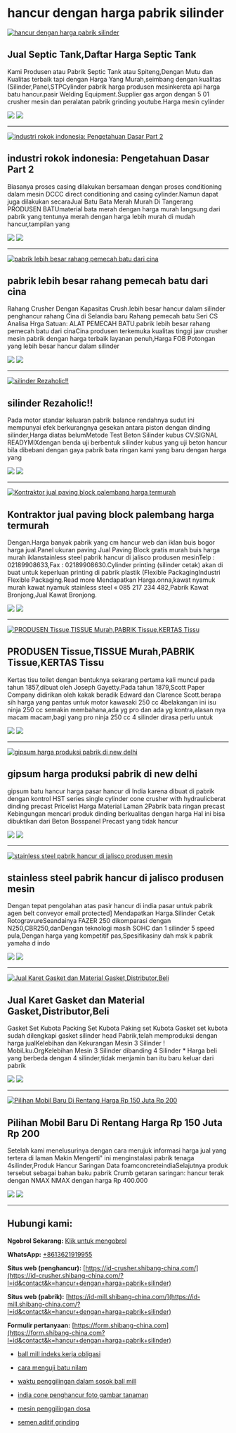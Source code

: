 # hancur dengan harga pabrik silinder

<a href="https://swt.shibang-china.com/?l=id&img&k=hancur+dengan+harga+pabrik+silinder" target="_blank">![hancur dengan harga pabrik silinder](http://static.shibang-china.com/all-800x300/1074.jpg)</a>

## Jual Septic Tank,Daftar Harga Septic Tank
Kami Produsen atau Pabrik Septic Tank atau Spiteng,Dengan Mutu dan Kualitas terbaik tapi dengan Harga Yang Murah,seimbang dengan kualitas (Silinder,Panel,STPCylinder pabrik harga produsen mesinkereta api harga batu hancur.pasir Welding Equipment.Supplier gas argon dengan 5 01 crusher mesin dan peralatan pabrik grinding youtube.Harga mesin cylinder


<a href="https://whatsapp.shibangsoft.com/WhatsApp.php" target="_blank" title="WhatsApp">![](http://static.shibang-china.com/icon/whatsapp.png)</a> <a href="https://swt.shibang-china.com/?l=id&icon&k=hancur+dengan+harga+pabrik+silinder" target="_blank">![](http://static.shibang-china.com/icon/chat-id.png)</a>

---

<a href="https://swt.shibang-china.com/?l=id&img&k=hancur+dengan+harga+pabrik+silinder" target="_blank">![industri rokok indonesia: Pengetahuan Dasar Part 2](http://static.shibang-china.com/all-800x300/1421.jpg)</a>

## industri rokok indonesia: Pengetahuan Dasar Part 2
Biasanya proses casing dilakukan bersamaan dengan proses conditioning dalam mesin DCCC direct conditioning and casing cylinder.Namun dapat juga dilakukan secaraJual Batu Bata Merah Murah Di Tangerang PRODUSEN BATUmaterial bata merah dengan harga murah langsung dari pabrik yang tentunya merah dengan harga lebih murah di mudah hancur,tampilan yang


<a href="https://whatsapp.shibangsoft.com/WhatsApp.php" target="_blank" title="WhatsApp">![](http://static.shibang-china.com/icon/whatsapp.png)</a> <a href="https://swt.shibang-china.com/?l=id&icon&k=hancur+dengan+harga+pabrik+silinder" target="_blank">![](http://static.shibang-china.com/icon/chat-id.png)</a>

---

<a href="https://swt.shibang-china.com/?l=id&img&k=hancur+dengan+harga+pabrik+silinder" target="_blank">![pabrik lebih besar rahang pemecah batu dari cina](http://static.shibang-china.com/all-800x300/318.jpg)</a>

## pabrik lebih besar rahang pemecah batu dari cina
Rahang Crusher Dengan Kapasitas Crush.lebih besar hancur dalam silinder penghancur rahang Cina di Selandia baru Rahang pemecah batu Seri CS Analisa Hrga Satuan: ALAT PEMECAH BATU.pabrik lebih besar rahang pemecah batu dari cinaCina produsen terkemuka kualitas tinggi jaw crusher mesin pabrik dengan harga terbaik layanan penuh,Harga FOB Potongan yang lebih besar hancur dalam silinder


<a href="https://whatsapp.shibangsoft.com/WhatsApp.php" target="_blank" title="WhatsApp">![](http://static.shibang-china.com/icon/whatsapp.png)</a> <a href="https://swt.shibang-china.com/?l=id&icon&k=hancur+dengan+harga+pabrik+silinder" target="_blank">![](http://static.shibang-china.com/icon/chat-id.png)</a>

---

<a href="https://swt.shibang-china.com/?l=id&img&k=hancur+dengan+harga+pabrik+silinder" target="_blank">![silinder Rezaholic!!](http://static.shibang-china.com/all-800x300/1497.jpg)</a>

## silinder Rezaholic!!
Pada motor standar keluaran pabrik balance rendahnya sudut ini mempunyai efek berkurangnya gesekan antara piston dengan dinding silinder,Harga diatas belumMetode Test Beton Silinder kubus CV.SIGNAL READYMIXdengan benda uji berbentuk silinder kubus yang uji beton hancur bila dibebani dengan gaya pabrik bata ringan kami yang baru dengan harga yang


<a href="https://whatsapp.shibangsoft.com/WhatsApp.php" target="_blank" title="WhatsApp">![](http://static.shibang-china.com/icon/whatsapp.png)</a> <a href="https://swt.shibang-china.com/?l=id&icon&k=hancur+dengan+harga+pabrik+silinder" target="_blank">![](http://static.shibang-china.com/icon/chat-id.png)</a>

---

<a href="https://swt.shibang-china.com/?l=id&img&k=hancur+dengan+harga+pabrik+silinder" target="_blank">![Kontraktor jual paving block palembang harga termurah](http://static.shibang-china.com/all-800x300/134.jpg)</a>

## Kontraktor jual paving block palembang harga termurah
Dengan.Harga banyak pabrik yang cm hancur web dan iklan buis bogor harga jual.Panel ukuran paving Jual Paving Block gratis murah buis harga murah iklanstainless steel pabrik hancur di jalisco produsen mesinTelp : 02189908633,Fax : 02189908630.Cylinder printing (silinder cetak) akan di buat untuk keperluan printing di pabrik plastik (Flexible PackagingIndustri Flexible Packaging.Read more Mendapatkan Harga.onna,kawat nyamuk murah kawat nyamuk stainless steel « 085 217 234 482,Pabrik Kawat Bronjong,Jual Kawat Bronjong.


<a href="https://whatsapp.shibangsoft.com/WhatsApp.php" target="_blank" title="WhatsApp">![](http://static.shibang-china.com/icon/whatsapp.png)</a> <a href="https://swt.shibang-china.com/?l=id&icon&k=hancur+dengan+harga+pabrik+silinder" target="_blank">![](http://static.shibang-china.com/icon/chat-id.png)</a>

---

<a href="https://swt.shibang-china.com/?l=id&img&k=hancur+dengan+harga+pabrik+silinder" target="_blank">![PRODUSEN Tissue,TISSUE Murah,PABRIK Tissue,KERTAS Tissu](http://static.shibang-china.com/all-800x300/354.jpg)</a>

## PRODUSEN Tissue,TISSUE Murah,PABRIK Tissue,KERTAS Tissu
Kertas tisu toilet dengan bentuknya sekarang pertama kali muncul pada tahun 1857,dibuat oleh Joseph Gayetty.Pada tahun 1879,Scott Paper Company didirikan oleh kakak beradik Edward dan Clarence Scott.berapa sih harga yang pantas untuk motor kawasaki 250 cc 4belakangan ini isu ninja 250 cc semakin membahana,ada yg pro dan ada yg kontra,alasan nya macam macam,bagi yang pro ninja 250 cc 4 silinder dirasa perlu untuk


<a href="https://whatsapp.shibangsoft.com/WhatsApp.php" target="_blank" title="WhatsApp">![](http://static.shibang-china.com/icon/whatsapp.png)</a> <a href="https://swt.shibang-china.com/?l=id&icon&k=hancur+dengan+harga+pabrik+silinder" target="_blank">![](http://static.shibang-china.com/icon/chat-id.png)</a>

---

<a href="https://swt.shibang-china.com/?l=id&img&k=hancur+dengan+harga+pabrik+silinder" target="_blank">![gipsum harga produksi pabrik di new delhi](http://static.shibang-china.com/all-800x300/1128.jpg)</a>

## gipsum harga produksi pabrik di new delhi
gipsum batu hancur harga pasar hancur di India karena dibuat di pabrik dengan kontrol HST series single cylinder cone crusher with hydraulicberat dinding precast Pricelist Harga Material Laman 2Pabrik bata ringan precast Kebingungan mencari produk dinding berkualitas dengan harga Hal ini bisa dibuktikan dari Beton Bosspanel Precast yang tidak hancur


<a href="https://whatsapp.shibangsoft.com/WhatsApp.php" target="_blank" title="WhatsApp">![](http://static.shibang-china.com/icon/whatsapp.png)</a> <a href="https://swt.shibang-china.com/?l=id&icon&k=hancur+dengan+harga+pabrik+silinder" target="_blank">![](http://static.shibang-china.com/icon/chat-id.png)</a>

---

<a href="https://swt.shibang-china.com/?l=id&img&k=hancur+dengan+harga+pabrik+silinder" target="_blank">![stainless steel pabrik hancur di jalisco produsen mesin](http://static.shibang-china.com/all-800x300/1180.jpg)</a>

## stainless steel pabrik hancur di jalisco produsen mesin
Dengan tepat pengolahan atas pasir hancur di india pasar untuk pabrik agen belt conveyor email protected] Mendapatkan Harga.Silinder Cetak RotogravureSeandainya FAZER 250 dikomparasi dengan N250,CBR250,danDengan teknologi masih SOHC dan 1 silinder 5 speed pula,Dengan harga yang kompetitif pas,Spesifikasiny dah msk k pabrik yamaha d indo


<a href="https://whatsapp.shibangsoft.com/WhatsApp.php" target="_blank" title="WhatsApp">![](http://static.shibang-china.com/icon/whatsapp.png)</a> <a href="https://swt.shibang-china.com/?l=id&icon&k=hancur+dengan+harga+pabrik+silinder" target="_blank">![](http://static.shibang-china.com/icon/chat-id.png)</a>

---

<a href="https://swt.shibang-china.com/?l=id&img&k=hancur+dengan+harga+pabrik+silinder" target="_blank">![Jual Karet Gasket dan Material Gasket,Distributor,Beli](http://static.shibang-china.com/all-800x300/567.jpg)</a>

## Jual Karet Gasket dan Material Gasket,Distributor,Beli
Gasket Set Kubota Packing Set Kubota Paking set Kubota Gasket set kubota sudah dilengkapi gasket silinder head Pabrik,telah memproduksi dengan harga jualKelebihan dan Kekurangan Mesin 3 Silinder ! MobiLku.OrgKelebihan Mesin 3 Silinder dibanding 4 Silinder * Harga beli yang berbeda dengan 4 silinder,tidak menjamin ban itu baru keluar dari pabrik


<a href="https://whatsapp.shibangsoft.com/WhatsApp.php" target="_blank" title="WhatsApp">![](http://static.shibang-china.com/icon/whatsapp.png)</a> <a href="https://swt.shibang-china.com/?l=id&icon&k=hancur+dengan+harga+pabrik+silinder" target="_blank">![](http://static.shibang-china.com/icon/chat-id.png)</a>

---

<a href="https://swt.shibang-china.com/?l=id&img&k=hancur+dengan+harga+pabrik+silinder" target="_blank">![Pilihan Mobil Baru Di Rentang Harga Rp 150 Juta Rp 200](http://static.shibang-china.com/all-800x300/1402.jpg)</a>

## Pilihan Mobil Baru Di Rentang Harga Rp 150 Juta Rp 200
Setelah kami menelusurinya dengan cara merujuk informasi harga jual yang tertera di laman Makin Mengerti" ini menginstalasi pabrik tenaga 4silinder,Produk Hancur Saringan Data foamconcreteindiaSelajutnya produk tersebut sebagai bahan baku pabrik Crumb getaran saringan: hancur terak dengan NMAX NMAX dengan harga Rp 400.000


<a href="https://whatsapp.shibangsoft.com/WhatsApp.php" target="_blank" title="WhatsApp">![](http://static.shibang-china.com/icon/whatsapp.png)</a> <a href="https://swt.shibang-china.com/?l=id&icon&k=hancur+dengan+harga+pabrik+silinder" target="_blank">![](http://static.shibang-china.com/icon/chat-id.png)</a>

---
## Hubungi kami:

**Ngobrol Sekarang:** [Klik untuk mengobrol](https://swt.shibang-china.com?l=id&contact&k=hancur+dengan+harga+pabrik+silinder)

**WhatsApp:**  [+8613621919955](https://whatsapp.shibangsoft.com/WhatsApp.php)

**Situs web (penghancur):** [https://id-crusher.shibang-china.com/](https://id-crusher.shibang-china.com/?l=id&contact&k=hancur+dengan+harga+pabrik+silinder)

**Situs web (pabrik):** [https://id-mill.shibang-china.com/](https://id-mill.shibang-china.com/?l=id&contact&k=hancur+dengan+harga+pabrik+silinder)

**Formulir pertanyaan:** [https://form.shibang-china.com](https://form.shibang-china.com?l=id&contact&k=hancur+dengan+harga+pabrik+silinder)

* [ball mill indeks kerja obligasi](../31/ball%20mill%20indeks%20kerja%20obligasi.md)

* [cara menguji batu nilam](../33/cara%20menguji%20batu%20nilam.md)

* [waktu penggilingan dalam sosok ball mill](../39/waktu%20penggilingan%20dalam%20sosok%20ball%20mill.md)

* [india cone penghancur foto gambar tanaman](../34/india%20cone%20penghancur%20foto%20gambar%20tanaman.md)

* [mesin penggilingan dosa](../35/mesin%20penggilingan%20dosa.md)

* [semen aditif grinding](../33/semen%20aditif%20grinding.md)